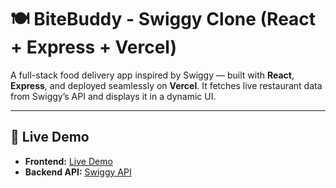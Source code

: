 # 🍽️ BiteBuddy - Swiggy Clone (React + Express + Vercel)

A full-stack food delivery app inspired by Swiggy — built with **React**, **Express**, and deployed seamlessly on **Vercel**. It fetches live restaurant data from Swiggy’s API and displays it in a dynamic UI.

---

## 🚀 Live Demo

- **Frontend:** [Live Demo](https://react-swiggy-project-with-express-ya25-r9559s7db.vercel.app/)
- **Backend API:** [Swiggy API](https://react-swiggy-project-with-express-jj81vukpr.vercel.app/api/restaurants)

